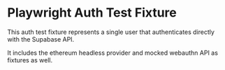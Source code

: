 
# Playwright Auth Test Fixture

This auth test fixture represents a single user that authenticates directly with the Supabase API.

It includes the ethereum headless provider and mocked webauthn API as fixtures as well.
